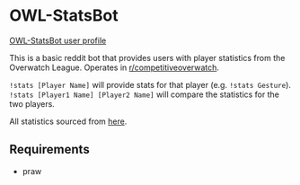# OWL-StatsBot

[OWL-StatsBot user profile](https://reddit.com/user/OWL-StatsBot)

This is a basic reddit bot that provides users with player statistics from the Overwatch League. Operates in [r/competitiveoverwatch](https://reddit.com/r/competitiveoverwatch).

`!stats [Player Name]` will provide stats for that player (e.g. `!stats Gesture`).  
`!stats [Player1 Name] [Player2 Name]` will compare the statistics for the two players.

All statistics sourced from [here](https://api.overwatchleague.com/stats/players?stage_id=regular_season).

## Requirements

- praw
